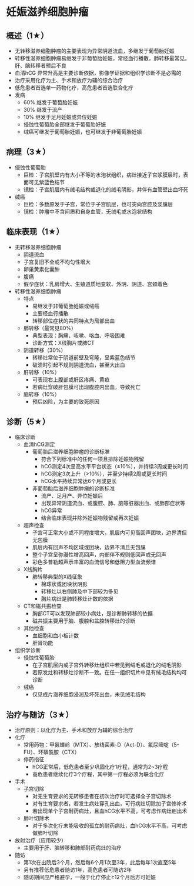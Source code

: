 
# 妊娠滋养细胞肿瘤
## 概述（1★）
- 无转移滋养细胞肿瘤的主要表现为异常阴道流血，多继发于葡萄胎妊娠
- 转移性滋养细胞肿瘤易继发于非葡萄胎妊娠，常经血行播散，肺转移最常见。肝、脑转移者预后不良
- 血清hCG 异常升高是主要诊断依据，影像学证据和组织学诊断不是必需的 
- 治疗采用化疗为主、手术和放疗为辅的综合治疗
- 低危患者首选单一药物化疗，高危患者首选联合化疗 
- 发病
  - 60% 继发于葡萄胎妊娠
  - 30% 继发于流产
  - 10% 继发于足月妊娠或异位妊娠
  - 侵蚀性葡萄胎全部继发于葡萄胎好娠
  - 绒癌可继发于葡萄胎妊娠，也可继发于非葡萄胎妊娠
## 病理（3★）
- 侵蚀性葡萄胎
  - 巨检：子宫肌壁内有大小不等的水泡状组织，病灶接近子宫浆膜层时，表面可见紫蓝色结节
  - 镜检：子宫肌层内有绒毛结构或退化的绒毛阴影，并伴有血管壁出血坏死
- 绒癌
  - 巨检：多数原发于子宫，常位于子宫肌层，也可突向宫腔及浆膜层
  - 镜检：肿瘤中不含间质和自身血管，无绒毛或水泡状结构
## 临床表现（1★）
- 无转移滋养细胞肿瘤
  - 阴道流血
  - 子宫复旧不全或不均匀性增大
  - 卵巢黄素化囊肿
  - 腹痛
  - 假孕症状：乳房增大、生殖道质地变软、外阴、阴道、宫颈着色
- 转移性滋养细胞肿瘤
  - 特点
    - 易继发于非葡萄胎妊娠或绒癌
    - 主要经血行播散
    - 转移部位症状的共同特点为局部出血
  - 肺转移（最常见80%）
    - 典型表现：胸痛、咳嗽、咯血、呼吸困难
    - 诊断方式：X线胸片或肺CT
  - 阴道转移（30%）
    - 转移灶常位于阴道前壁及穹隆，呈紫蓝色结节
    - 破溃时引起不规则阴道流血，甚至大出血
  - 肝转移（10%）
    - 可表现右上腹部或肝区疼痛、黄疸
    - 若病灶穿破肝包膜可出现腹腔内出血，导致死亡
  - 脑转移（10%）
    - 预后凶险，为主要的致死原因
## 诊断（5★）
- 临床诊断
  - 血清hCG测定
    - 葡萄胎后滋养细胞肿瘤的诊断标准
      - 符合下列标准中的任何一项且排除妊娠物残留
      - hCG测定4次呈高水平平台状态（±10%），并持续3周或更长时间
      - hCG测定3次上升（>10%），并至少持续2周或更长时间
      - hCG水平持续异常达6个月或更长
    - 非葡萄胎后滋养细胞肿瘤的诊断标准
      - 流产、足月产、异位妊娠后
      - 出现异常阴道流血、或腹腔、肺、脑等脏器出血、或肺部症状等
      - hCG异常
      - 结合临床表现并除外妊娠物残留或再次妊娠
  - 超声检查
    - 子宫可正常大小或不同程度增大，肌层内可见高回声团块，边界清但无包膜
    - 肌层内有回声不均区域或团块，边界不清且无包膜
    - 整个子宫呈弥漫性增高回声，内部伴不规则低回声或无回声
    - 彩色多普勒超声示丰富的血流信号和低阻力型血流频谱
  - X线胸片
    - 肺转移典型的X线征象
      - 棉球状或团块状阴影
      - 转移灶以右侧肺及中下部较为多见
      - 胸片病灶是肺转移灶计数的依据
  - CT和磁共振检查
    - 胸部CT可以发现肺部较小病灶，是诊断肺转移的依据
    - 磁共振主要用于脑、腹腔和盆腔转移灶的诊断
  - 其他检查
    - 血细胞和血小板计数
    - 肝肾功能
- 组织学诊断
  - 侵蚀性葡萄胎
    - 在子宫肌层内或子宫外转移灶组织中若见到绒毛或退化的绒毛阴影
    - 若原发灶和转移灶诊断不一致。在任一组织切片中见有绒毛结构均可诊断
  - 绒癌
    - 仅见成片滋养细胞浸润及坏死出血，未见绒毛结构
## 治疗与随访（3★）
- 治疗原则：以化疗为主、手术和放疗为辅的综合治疗
- 化疗
  - 常用药物：甲氨蝶岭（MTX）、放线菌素-D（Act-D）、氟尿嘧啶（5-FU）、环磷酰胺（CTX）
  - 停药指征
    - hCG正常后，低危患者至少巩固化疗1疗程，通常为2~3疗程
    - 高危患者继续化疗3个疗程，其中第一疗程必须为联合化疗
- 手术
  - 子宫切除
    - 对无生育要求的无转移患者在初次治疗时可选择全子宫切除术
    - 对有生育要求者，若发生病灶穿孔出血，可行病灶切除加子宫修补术
    - 若出现单个子宫耐药病灶，且血hCG水平不高，可考虑作病灶剜出术
  - 肺叶切除术
    - 对于多次化疗未能吸收的孤立的耐药病灶，血hCG水平不高，可考虑做肺叶切除
- 放射治疗（应用较少）
  - 主要用于肝、脑转移和肺部耐药病灶的治疗
- 随访
  - 第1次在出院后3个月，然后每6个月1次至3年，此后每年1次直至5年 
  - 另有推荐低危患者随访1年，高危患者可随访2年
  - 随访期间应严格避孕，一般于化疗停止≥12个月后方可妊娠
